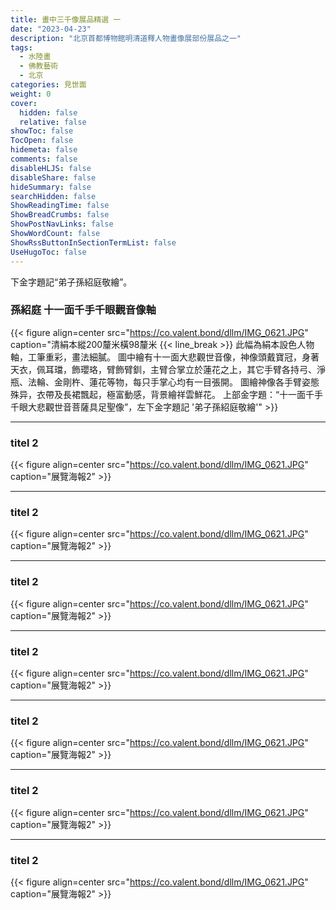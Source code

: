 ```yaml
---
title: 畫中三千像展品精選 一
date: "2023-04-23"
description: "北京首都博物館明清道釋人物畫像展部份展品之一"
tags:
  - 水陸畫
  - 佛教藝術
  - 北京
categories: 見世面
weight: 0
cover:
  hidden: false
  relative: false
showToc: false
TocOpen: false
hidemeta: false
comments: false
disableHLJS: false
disableShare: false
hideSummary: false
searchHidden: false
ShowReadingTime: false
ShowBreadCrumbs: false
ShowPostNavLinks: false
ShowWordCount: false
ShowRssButtonInSectionTermList: false
UseHugoToc: false
---
```



下金字題記“弟子孫紹庭敬繪”。
### 孫紹庭 十一面千手千眼觀音像軸
{{< figure align=center src="https://co.valent.bond/dllm/IMG_0621.JPG" caption="清絹本縱200釐米橫98釐米 {{< line_break >}}
此幅為絹本設色人物軸，工筆重彩，畫法細膩。 圖中繪有十一面大悲觀世音像，神像頭戴寶冠，身著天衣，佩耳璫，飾瓔珞，臂飾臂釧，主臂合掌立於蓮花之上，其它手臂各持弓、淨瓶、法輪、金剛杵、蓮花等物，每只手掌心均有一目張開。 圖繪神像各手臂姿態殊异，衣帶及長裙飄起，極富動感，背景繪祥雲鮮花。 上部金字題：“十一面千手千眼大悲觀世音菩薩具足聖像”，左下金字題記 '弟子孫紹庭敬繪'" >}}
***
### titel 2
{{< figure align=center src="https://co.valent.bond/dllm/IMG_0621.JPG" caption="展覽海報2" >}}
***
### titel 2
{{< figure align=center src="https://co.valent.bond/dllm/IMG_0621.JPG" caption="展覽海報2" >}}
***
### titel 2
{{< figure align=center src="https://co.valent.bond/dllm/IMG_0621.JPG" caption="展覽海報2" >}}
***
### titel 2
{{< figure align=center src="https://co.valent.bond/dllm/IMG_0621.JPG" caption="展覽海報2" >}}
***
### titel 2
{{< figure align=center src="https://co.valent.bond/dllm/IMG_0621.JPG" caption="展覽海報2" >}}
***
### titel 2
{{< figure align=center src="https://co.valent.bond/dllm/IMG_0621.JPG" caption="展覽海報2" >}}
***
### titel 2
{{< figure align=center src="https://co.valent.bond/dllm/IMG_0621.JPG" caption="展覽海報2" >}}
